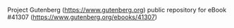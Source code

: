 Project Gutenberg (https://www.gutenberg.org) public repository for eBook #41307 (https://www.gutenberg.org/ebooks/41307)
